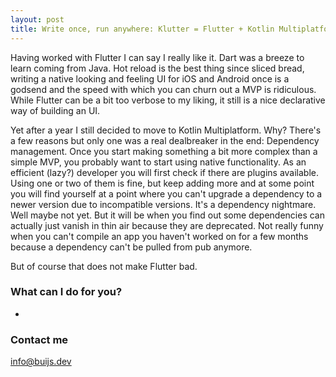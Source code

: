 ```yaml
---  
layout: post  
title: Write once, run anywhere: Klutter = Flutter + Kotlin Multiplatform
---  
```


Having worked with Flutter I can say I really like it. Dart was a breeze to learn coming from Java. Hot reload is the best thing since sliced bread, writing a native looking and feeling UI for iOS and Android once is a godsend and the speed with which you can churn out a MVP is ridiculous. While Flutter can be a bit too verbose to my liking, it still is a nice declarative way of building an UI.

Yet after a year I still decided to move to Kotlin Multiplatform. Why? There's a few reasons but only one was a real dealbreaker in the end: Dependency management. Once you start making something a bit more complex than a simple MVP, you probably want to start using native functionality. As an efficient (lazy?) developer you will first check if there are plugins available. Using one or two of them is fine, but keep adding more and at some point you will find yourself at a point where you can't upgrade a dependency to a newer version due to incompatible versions. It's a dependency nightmare. Well maybe not yet. But it will be when you find out some dependencies can actually just vanish in thin air because they are deprecated. Not really funny when you can't compile an app you haven't worked on for a few months because a dependency can't be pulled from pub anymore.

But of course that does not make Flutter bad.

### What can I do for you?
*


### Contact me

[info@buijs.dev](mailto:info@buijs.dev)